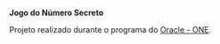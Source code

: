 **Jogo do Número Secreto**

Projeto realizado durante o programa do [Oracle - ONE](https://www.oracle.com/br/education/oracle-next-education/).
